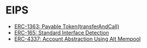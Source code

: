 # EIPS

- [ERC-1363: Payable Token(transferAndCall)](./erc-1363.md)
- [ERC-165: Standard Interface Detection](./erc-165.md)
- [ERC-4337: Account Abstraction Using Alt Mempool](./erc-4337/README.md)